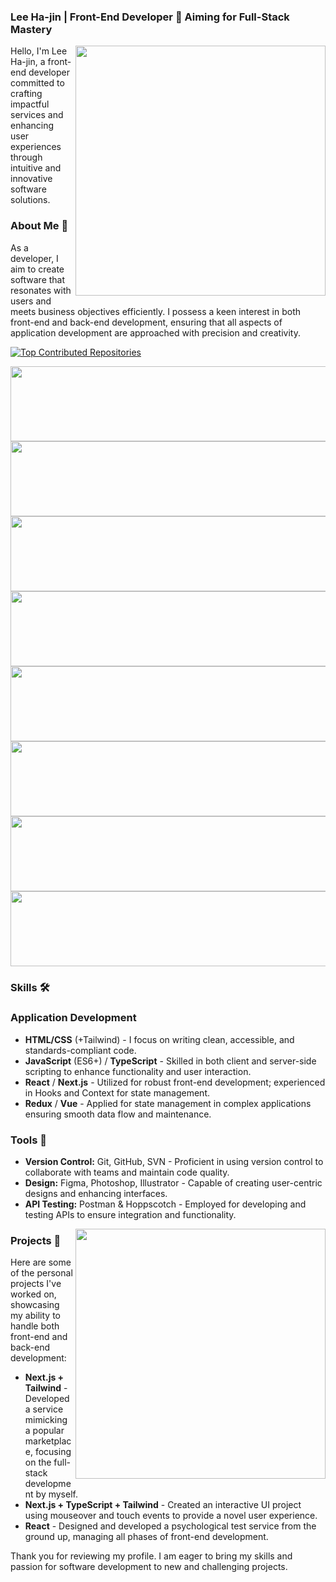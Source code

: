 ### Lee Ha-jin | Front-End Developer 🚀 Aiming for Full-Stack Mastery

<img align='right' src="https://github-readme-stats.vercel.app/api?username=betterthanhajin&show_icons=true&theme=dracula&hide_border=true" width="400px">

Hello, I'm Lee Ha-jin, a front-end developer committed to crafting impactful services and enhancing user experiences through intuitive and innovative software solutions.

### About Me 📖

As a developer, I aim to create software that resonates with users and meets business objectives efficiently. I possess a keen interest in both front-end and back-end development, ensuring that all aspects of application development are approached with precision and creativity.

[![Top Contributed Repositories](https://github-contributor-stats.vercel.app/api?username=betterthanhajin&limit=4&theme=dracula&combine_all_yearly_contributions=true)](https://github.com/XPEnology-Community/github-contributor-stats)

<a href="https://github.com/devxb/gitanimals">
  <img
    src="https://render.gitanimals.org/lines/betterthanhajin"
    width="600"
    height="120"
  />
</a>
<a href="https://github.com/devxb/gitanimals">
  <img
    src="https://render.gitanimals.org/lines/betterthanhajin?pet-id=637464031650471440"
    width="600"
    height="120"
  />
</a>
<a href="https://github.com/devxb/gitanimals">
  <img
    src="https://render.gitanimals.org/lines/betterthanhajin?pet-id=634945064687717493"
    width="600"
    height="120"
  />
</a>
<a href="https://github.com/devxb/gitanimals">
  <img
    src="https://render.gitanimals.org/lines/betterthanhajin?pet-id=639835535888877070"
    width="600"
    height="120"
  />
</a>
<a href="https://github.com/devxb/gitanimals">
  <img
    src="https://render.gitanimals.org/lines/betterthanhajin?pet-id=639729181706692727"
    width="600"
    height="120"
  />
</a>
<a href="https://github.com/devxb/gitanimals">
  <img
    src="https://render.gitanimals.org/lines/betterthanhajin?pet-id=636140913564675702"
    width="600"
    height="120"
  />
</a>
  
<a href="https://github.com/devxb/gitanimals">
  <img
    src="https://render.gitanimals.org/lines/betterthanhajin?pet-id=638941310062572921"
    width="600"
    height="120"
  />
</a>
<a href="https://github.com/devxb/gitanimals">
  <img
    src="https://render.gitanimals.org/lines/betterthanhajin?pet-id=640623372564142934"
    width="600"
    height="120"
  />
</a>
  
  
  
  

### Skills 🛠️

### Application Development

- **HTML/CSS** (+Tailwind) - I focus on writing clean, accessible, and standards-compliant code.
- **JavaScript** (ES6+) / **TypeScript** - Skilled in both client and server-side scripting to enhance functionality and user interaction.
- **React** / **Next.js** - Utilized for robust front-end development; experienced in Hooks and Context for state management.
- **Redux** / **Vue** - Applied for state management in complex applications ensuring smooth data flow and maintenance.

### Tools 🔧

- **Version Control:** Git, GitHub, SVN - Proficient in using version control to collaborate with teams and maintain code quality.
- **Design:** Figma, Photoshop, Illustrator - Capable of creating user-centric designs and enhancing interfaces.
- **API Testing:** Postman & Hoppscotch - Employed for developing and testing APIs to ensure integration and functionality.

<img align='right' src="https://github-readme-stats.vercel.app/api/top-langs/?username=betterthanhajin&show_icons=true&theme=dracula&layout=compact&hide_border=true" width="400px">

### Projects 🌟

Here are some of the personal projects I've worked on, showcasing my ability to handle both front-end and back-end development:

- **Next.js + Tailwind** - Developed a service mimicking a popular marketplace, focusing on the full-stack development by myself.
- **Next.js + TypeScript + Tailwind** - Created an interactive UI project using mouseover and touch events to provide a novel user experience.
- **React** - Designed and developed a psychological test service from the ground up, managing all phases of front-end development.


Thank you for reviewing my profile. I am eager to bring my skills and passion for software development to new and challenging projects.
